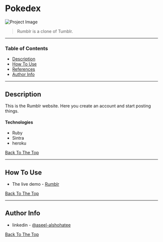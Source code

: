 # Pokedex

![Project Image](/public/LiveImage.png)

> Rumblr is a clone of Tumblr.

---

### Table of Contents

- [Description](#description)
- [How To Use](#how-to-use)
- [References](#references)
- [Author Info](#author-info)

---

## Description

This is the Rumblr website. Here you create an account and start posting things.

#### Technologies

- Ruby
- Sintra
- heroku

[Back To The Top](#read-me-template)

---

## How To Use

- The live demo - [Rumblr](https://desolate-spire-12381.herokuapp.com/)

[Back To The Top](#read-me-template)

---

## Author Info

- linkedin - [@aseel-alshohatee](www.linkedin.com/in/aseel-alshohatee)

[Back To The Top](#read-me-template)
